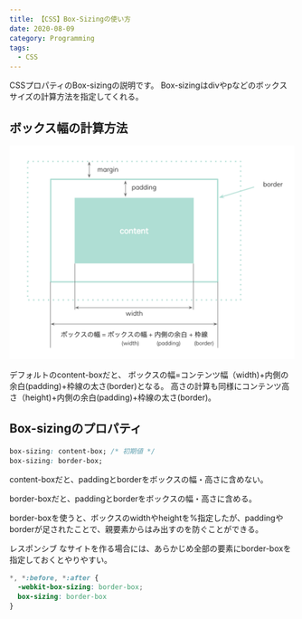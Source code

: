 ```yaml
---
title: 【CSS】Box-Sizingの使い方
date: 2020-08-09
category: Programming
tags:
  - CSS
---
```



CSSプロパティのBox-sizingの説明です。
Box-sizingはdivやpなどのボックスサイズの計算方法を指定してくれる。

## ボックス幅の計算方法

![ボックス幅の計算方法](ss-boxsizing.png)

デフォルトのcontent-boxだと、
ボックスの幅=コンテンツ幅（width)+内側の余白(padding)+枠線の太さ(border)となる。
高さの計算も同様にコンテンツ高さ（height)+内側の余白(padding)+枠線の太さ(border)。

## Box-sizingのプロパティ

```css
box-sizing: content-box; /* 初期値 */
box-sizing: border-box;

```

content-boxだと、paddingとborderをボックスの幅・高さに含めない。

border-boxだと、paddingとborderをボックスの幅・高さに含める。

border-boxを使うと、ボックスのwidthやheightを%指定したが、paddingやborderが足されたことで、親要素からはみ出すのを防ぐことができる。


レスポンシブ なサイトを作る場合には、あらかじめ全部の要素にborder-boxを指定しておくとやりやすい。

```css
*, *:before, *:after {
  -webkit-box-sizing: border-box;
  box-sizing: border-box
}
```

